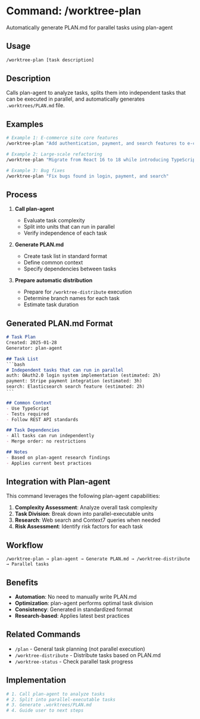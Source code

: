 # Command: /worktree-plan

Automatically generate PLAN.md for parallel tasks using plan-agent

## Usage

```bash
/worktree-plan [task description]
```

## Description

Calls plan-agent to analyze tasks, splits them into independent tasks that can be executed in parallel,
and automatically generates `.worktrees/PLAN.md` file.

## Examples

```bash
# Example 1: E-commerce site core features
/worktree-plan "Add authentication, payment, and search features to e-commerce site"

# Example 2: Large-scale refactoring
/worktree-plan "Migrate from React 16 to 18 while introducing TypeScript"

# Example 3: Bug fixes
/worktree-plan "Fix bugs found in login, payment, and search"
```

## Process

1. **Call plan-agent**
   - Evaluate task complexity
   - Split into units that can run in parallel
   - Verify independence of each task

2. **Generate PLAN.md**
   - Create task list in standard format
   - Define common context
   - Specify dependencies between tasks

3. **Prepare automatic distribution**
   - Prepare for `/worktree-distribute` execution
   - Determine branch names for each task
   - Estimate task duration

## Generated PLAN.md Format

```markdown
# Task Plan
Created: 2025-01-28
Generator: plan-agent

## Task List
​```bash
# Independent tasks that can run in parallel
auth: OAuth2.0 login system implementation (estimated: 2h)
payment: Stripe payment integration (estimated: 3h)  
search: Elasticsearch search feature (estimated: 2h)
​```

## Common Context
- Use TypeScript
- Tests required
- Follow REST API standards

## Task Dependencies
- All tasks can run independently
- Merge order: no restrictions

## Notes
- Based on plan-agent research findings
- Applies current best practices
```

## Integration with Plan-agent

This command leverages the following plan-agent capabilities:

1. **Complexity Assessment**: Analyze overall task complexity
2. **Task Division**: Break down into parallel-executable units
3. **Research**: Web search and Context7 queries when needed
4. **Risk Assessment**: Identify risk factors for each task

## Workflow

```mermaid
/worktree-plan → plan-agent → Generate PLAN.md → /worktree-distribute → Parallel tasks
```

## Benefits

- **Automation**: No need to manually write PLAN.md
- **Optimization**: plan-agent performs optimal task division
- **Consistency**: Generated in standardized format
- **Research-based**: Applies latest best practices

## Related Commands

- `/plan` - General task planning (not parallel execution)
- `/worktree-distribute` - Distribute tasks based on PLAN.md
- `/worktree-status` - Check parallel task progress

## Implementation

```bash
# 1. Call plan-agent to analyze tasks
# 2. Split into parallel-executable tasks
# 3. Generate .worktrees/PLAN.md
# 4. Guide user to next steps
```